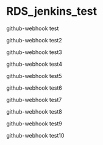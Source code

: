 # RDS_jenkins_test

github-webhook test

github-webhook test2

github-webhook test3

github-webhook test4

github-webhook test5

github-webhook test6

github-webhook test7

github-webhook test8

github-webhook test9

github-webhook test10
